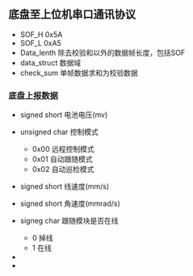 
## 底盘至上位机串口通讯协议

- SOF_H 0x5A
- SOF_L 0xA5
- Data_lenth  除去校验和以外的数据帧长度，包括SOF
- data_struct 数据域
- check_sum   单帧数据求和为校验数据

### 底盘上报数据
- signed short 电池电压(mv)
- unsigned char 控制模式
    - 0x00 远程控制模式
    - 0x01 自动跟随模式
    - 0x02 自动巡检模式
- signed short 线速度(mm/s)
- signed short 角速度(mmrad/s)
- signeg char 跟随模块是否在线
    - 0 掉线
    - 1 在线
- 



-
